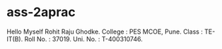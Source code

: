 # ass-2aprac
Hello Myself Rohit Raju Ghodke.
College : PES MCOE, Pune.
Class : TE-IT(B).
Roll No. : 37019.
Uni. No. : T-400310746.
